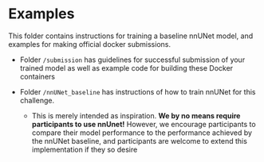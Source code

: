 # Examples

This folder contains instructions for training a baseline nnUNet model, and examples for making official docker submissions.

- Folder `/submission` has guidelines for successful submission of your trained model as well as example code for building these Docker containers

- Folder `/nnUNet_baseline` has instructions of how to train nnUNet for this challenge.
  - This is merely intended as inspiration. **We by no means require participants to use nnUnet!** However, we encourage participants to compare their model performance to the performance achieved by the nnUNet baseline, and participants are welcome to extend this implementation if they so desire
